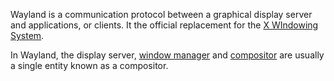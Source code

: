 Wayland is a communication protocol between a graphical display server and applications, or clients.
It the official replacement for the [X WIndowing System](X%20WIndowing%20System.md).

In Wayland, the display server, [window manager](../../../../../../Window%20Managers.md) and [compositor](../../../../../../Compositors.md)  are usually a single entity known as a compositor.